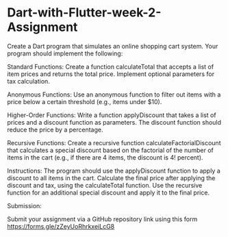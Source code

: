 # Dart-with-Flutter-week-2-Assignment

Create a Dart program that simulates an online shopping cart system. Your program should implement the following:

Standard Functions:
Create a function calculateTotal that accepts a list of item prices and returns the total price.
Implement optional parameters for tax calculation.

Anonymous Functions:
Use an anonymous function to filter out items with a price below a certain threshold (e.g., items under $10).

Higher-Order Functions:
Write a function applyDiscount that takes a list of prices and a discount function as parameters. The discount function should reduce the price by a percentage.

Recursive Functions:
Create a recursive function calculateFactorialDiscount that calculates a special discount based on the factorial of the number of items in the cart (e.g., if there are 4 items, the discount is 4! percent).


Instructions:
The program should use the applyDiscount function to apply a discount to all items in the cart.
Calculate the final price after applying the discount and tax, using the calculateTotal function.
Use the recursive function for an additional special discount and apply it to the final price.


Submission:

Submit your assignment via a GitHub repository link using this form https://forms.gle/zZeyUoRhrkxeiLcG8
